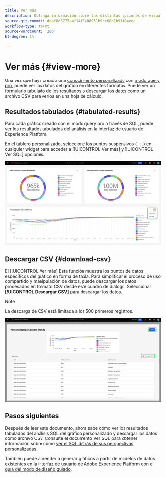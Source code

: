 ```yaml
---
title: Ver más
description: Obtenga información sobre las distintas opciones de visualización para los datos analizados por SQL. En el panel personalizado puede ver los resultados tabulados del análisis o descargar los datos procesados en formato CSV.
source-git-commit: ddaf8d3775a4f14f0488931b9cc68e1b91f84eec
workflow-type: tm+mt
source-wordcount: '286'
ht-degree: 1%

---
```


# Ver más {#view-more}

Una vez que haya creado una [conocimiento personalizado](./overview.md) con [modo query pro](./query-pro-mode.md), puede ver los datos del gráfico en diferentes formatos. Puede ver un formulario tabulado de los resultados o descargar los datos como un archivo CSV para verlos en una hoja de cálculo.

## Resultados tabulados {#tabulated-results}

Para cada gráfico creado con el modo query pro a través de SQL, puede ver los resultados tabulados del análisis en la interfaz de usuario de Experience Platform.

En el tablero personalizado, seleccione los puntos suspensivos (`...`) en cualquier widget para acceder a [!UICONTROL Ver más] y [!UICONTROL Ver SQL] opciones.

![Un panel personalizado con un menú desplegable de puntos suspensivos de una perspectiva y las opciones Ver más y Ver SQL resaltadas.](../../images/customizable-insights/ellipses-dropdown.png)

## Descargar CSV {#download-csv}

El [!UICONTROL Ver más] Esta función muestra los puntos de datos específicos del gráfico en forma de tabla. Para simplificar el proceso de uso compartido y manipulación de datos, puede descargar los datos procesados en formato CSV desde este cuadro de diálogo. Seleccionar **[!UICONTROL Descargar CSV]** para descargar los datos.

>[!NOTE]
>
>La descarga de CSV está limitada a los 500 primeros registros.

![Un cuadro de diálogo que muestra una previsualización de su perspectiva y los resultados tabularizados del SQL que generó la perspectiva.](../../images/customizable-insights/view-more-download-csv.png)

## Pasos siguientes

Después de leer este documento, ahora sabe cómo ver los resultados tabulados del análisis SQL del gráfico personalizado y descargar los datos como archivo CSV. Consulte el documento Ver SQL para obtener información sobre cómo [ver el SQL detrás de sus perspectivas personalizadas](./view-more.md).

También puede aprender a generar gráficos a partir de modelos de datos existentes en la interfaz de usuario de Adobe Experience Platform con el [guía del modo de diseño guiado](../../user-defined-dashboards.md).
